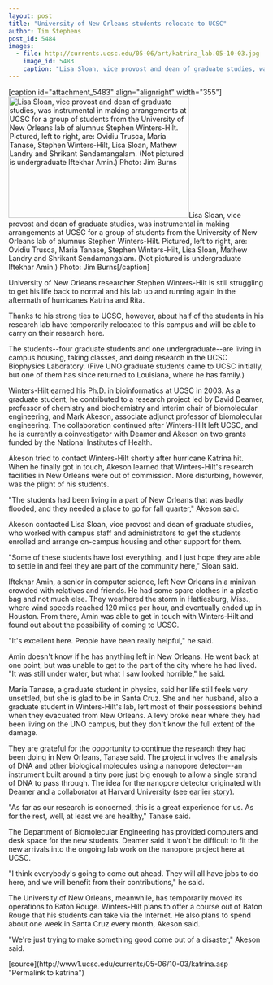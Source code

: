 ```yaml
---
layout: post
title: "University of New Orleans students relocate to UCSC"
author: Tim Stephens
post_id: 5484
images:
  - file: http://currents.ucsc.edu/05-06/art/katrina_lab.05-10-03.jpg
    image_id: 5483
    caption: "Lisa Sloan, vice provost and dean of graduate studies, was instrumental in making arrangements at UCSC for a group of students from the University of New Orleans lab of alumnus Stephen Winters-Hilt. Pictured, left to right, are: Ovidiu Trusca, Maria Tanase, Stephen Winters-Hilt, Lisa Sloan, Mathew Landry and Shrikant Sendamangalam. (Not pictured is undergraduate Iftekhar Amin.) Photo: Jim Burns"
---
```


[caption id="attachment_5483" align="alignright" width="355"]<a href="http://localhost/mysite/wp-content/uploads/2005/10/katrina_lab.05-10-03.jpg"><img class="size-full wp-image-5483" src="http://localhost/mysite/wp-content/uploads/2005/10/katrina_lab.05-10-03.jpg" alt="Lisa Sloan, vice provost and dean of graduate studies, was instrumental in making arrangements at UCSC for a group of students from the University of New Orleans lab of alumnus Stephen Winters-Hilt. Pictured, left to right, are: Ovidiu Trusca, Maria Tanase, Stephen Winters-Hilt, Lisa Sloan, Mathew Landry and Shrikant Sendamangalam. (Not pictured is undergraduate Iftekhar Amin.) Photo: Jim Burns" width="355" height="239" /></a>Lisa Sloan, vice provost and dean of graduate studies, was instrumental in making arrangements at UCSC for a group of students from the University of New Orleans lab of alumnus Stephen Winters-Hilt. Pictured, left to right, are: Ovidiu Trusca, Maria Tanase, Stephen Winters-Hilt, Lisa Sloan, Mathew Landry and Shrikant Sendamangalam. (Not pictured is undergraduate Iftekhar Amin.) Photo: Jim Burns[/caption]
<a name="content" id="content"></a>
<p>
  University of New Orleans researcher Stephen Winters-Hilt is still struggling to get his life back to normal and his lab up and running again in the aftermath of hurricanes Katrina and Rita.
</p>
<p>
  Thanks to his strong ties to UCSC, however, about half of the students in his research lab have temporarily relocated to this campus and will be able to carry on their research here.
</p>
<p>
  The students--four graduate students and one undergraduate--are living in campus housing, taking classes, and doing research in the UCSC Biophysics Laboratory. (Five UNO graduate students came to UCSC initially, but one of them has since returned to Louisiana, where he has family.)
</p>
<p>
  Winters-Hilt earned his Ph.D. in bioinformatics at UCSC in 2003. As a graduate student, he contributed to a research project led by David Deamer, professor of chemistry and biochemistry and interim chair of biomolecular engineering, and Mark Akeson, associate adjunct professor of biomolecular engineering. The collaboration continued after Winters-Hilt left UCSC, and he is currently a coinvestigator with Deamer and Akeson on two grants funded by the National Institutes of Health.
</p>
<p>
  Akeson tried to contact Winters-Hilt shortly after hurricane Katrina hit. When he finally got in touch, Akeson learned that Winters-Hilt's research facilities in New Orleans were out of commission. More disturbing, however, was the plight of his students.
</p>
<p>
  "The students had been living in a part of New Orleans that was badly flooded, and they needed a place to go for fall quarter," Akeson said.
</p>
<p>
  Akeson contacted Lisa Sloan, vice provost and dean of graduate studies, who worked with campus staff and administrators to get the students enrolled and arrange on-campus housing and other support for them.
</p>
<p>
  "Some of these students have lost everything, and I just hope they are able to settle in and feel they are part of the community here," Sloan said.
</p>
<p>
  Iftekhar Amin, a senior in computer science, left New Orleans in a minivan crowded with relatives and friends. He had some spare clothes in a plastic bag and not much else. They weathered the storm in Hattiesburg, Miss., where wind speeds reached 120 miles per hour, and eventually ended up in Houston. From there, Amin was able to get in touch with Winters-Hilt and found out about the possibility of coming to UCSC.
</p>
<p>
  "It's excellent here. People have been really helpful," he said.
</p>
<p>
  Amin doesn't know if he has anything left in New Orleans. He went back at one point, but was unable to get to the part of the city where he had lived. "It was still under water, but what I saw looked horrible," he said.
</p>
<p>
  Maria Tanase, a graduate student in physics, said her life still feels very unsettled, but she is glad to be in Santa Cruz. She and her husband, also a graduate student in Winters-Hilt's lab, left most of their possessions behind when they evacuated from New Orleans. A levy broke near where they had been living on the UNO campus, but they don't know the full extent of the damage.
</p>
<p>
  They are grateful for the opportunity to continue the research they had been doing in New Orleans, Tanase said. The project involves the analysis of DNA and other biological molecules using a nanopore detector--an instrument built around a tiny pore just big enough to allow a single strand of DNA to pass through. The idea for the nanopore detector originated with Deamer and a collaborator at Harvard University (see <a href="http://currents.ucsc.edu/05-06/08-22/genome.asp">earlier story</a>).
</p>
<p>
  "As far as our research is concerned, this is a great experience for us. As for the rest, well, at least we are healthy," Tanase said.
</p>
<p>
  The Department of Biomolecular Engineering has provided computers and desk space for the new students. Deamer said it won't be difficult to fit the new arrivals into the ongoing lab work on the nanopore project here at UCSC.
</p>
<p>
  "I think everybody's going to come out ahead. They will all have jobs to do here, and we will benefit from their contributions," he said.
</p>
<p>
  The University of New Orleans, meanwhile, has temporarily moved its operations to Baton Rouge. Winters-Hilt plans to offer a course out of Baton Rouge that his students can take via the Internet. He also plans to spend about one week in Santa Cruz every month, Akeson said.
</p>
<p>
  "We're just trying to make something good come out of a disaster," Akeson said.
</p>
<p>
  <input name="t1" size="-1" type="hidden">
</p>




</p>
[source](http://www1.ucsc.edu/currents/05-06/10-03/katrina.asp "Permalink to katrina")
